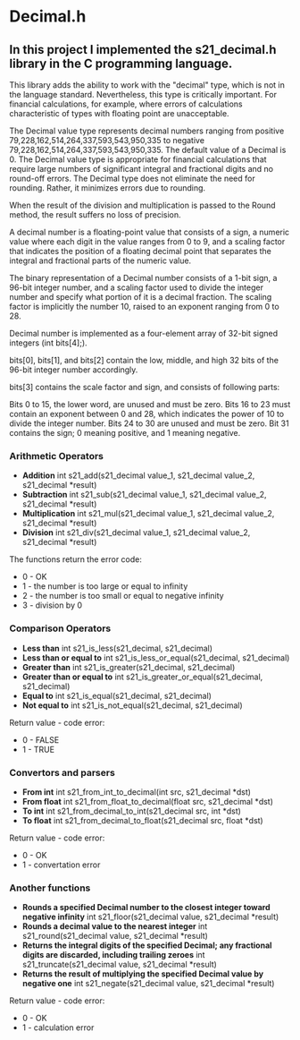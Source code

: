 # Decimal.h

## In this project I implemented the s21_decimal.h library in the C programming language. 
This library adds the ability to work with the "decimal" type, which is not in the language standard. Nevertheless, this type is critically important. For financial calculations, for example, where errors of calculations characteristic of types with floating point are unacceptable.

The Decimal value type represents decimal numbers ranging from positive 79,228,162,514,264,337,593,543,950,335 to negative 79,228,162,514,264,337,593,543,950,335. The default value of a Decimal is 0. The Decimal value type is appropriate for financial calculations that require large numbers of significant integral and fractional digits and no round-off errors. The Decimal type does not eliminate the need for rounding. Rather, it minimizes errors due to rounding.

When the result of the division and multiplication is passed to the Round method, the result suffers no loss of precision.

A decimal number is a floating-point value that consists of a sign, a numeric value where each digit in the value ranges from 0 to 9, and a scaling factor that indicates the position of a floating decimal point that separates the integral and fractional parts of the numeric value.

The binary representation of a Decimal number consists of a 1-bit sign, a 96-bit integer number, and a scaling factor used to divide the integer number and specify what portion of it is a decimal fraction. The scaling factor is implicitly the number 10, raised to an exponent ranging from 0 to 28.

Decimal number is implemented as a four-element array of 32-bit signed integers (int bits[4];).

bits[0], bits[1], and bits[2] contain the low, middle, and high 32 bits of the 96-bit integer number accordingly.

bits[3] contains the scale factor and sign, and consists of following parts:

Bits 0 to 15, the lower word, are unused and must be zero.
Bits 16 to 23 must contain an exponent between 0 and 28, which indicates the power of 10 to divide the integer number.
Bits 24 to 30 are unused and must be zero.
Bit 31 contains the sign; 0 meaning positive, and 1 meaning negative.

### Arithmetic Operators

- **Addition** int s21_add(s21_decimal value_1, s21_decimal value_2, s21_decimal *result)
- **Subtraction**	int s21_sub(s21_decimal value_1, s21_decimal value_2, s21_decimal *result)
- **Multiplication** int s21_mul(s21_decimal value_1, s21_decimal value_2, s21_decimal *result)
- **Division** int s21_div(s21_decimal value_1, s21_decimal value_2, s21_decimal *result)

The functions return the error code:

- 0 - OK
- 1 - the number is too large or equal to infinity
- 2 - the number is too small or equal to negative infinity
- 3 - division by 0

### Comparison Operators

- **Less than** int s21_is_less(s21_decimal, s21_decimal)
- **Less than or equal to** int s21_is_less_or_equal(s21_decimal, s21_decimal)
- **Greater than** int s21_is_greater(s21_decimal, s21_decimal)
- **Greater than or equal to**	int s21_is_greater_or_equal(s21_decimal, s21_decimal)
- **Equal to**	int s21_is_equal(s21_decimal, s21_decimal)
- **Not equal to**	int s21_is_not_equal(s21_decimal, s21_decimal)

Return value - code error:

- 0 - FALSE
- 1 - TRUE

### Convertors and parsers

- **From int**	int s21_from_int_to_decimal(int src, s21_decimal *dst)
- **From float**	int s21_from_float_to_decimal(float src, s21_decimal *dst)
- **To int**	int s21_from_decimal_to_int(s21_decimal src, int *dst)
- **To float**	int s21_from_decimal_to_float(s21_decimal src, float *dst)

Return value - code error:

- 0 - OK
- 1 - convertation error

### Another functions

- **Rounds a specified Decimal number to the closest integer toward negative infinity**	int s21_floor(s21_decimal value, s21_decimal *result)
- **Rounds a decimal value to the nearest integer**	int s21_round(s21_decimal value, s21_decimal *result)
- **Returns the integral digits of the specified Decimal; any fractional digits are discarded, including trailing zeroes**	int s21_truncate(s21_decimal value, s21_decimal *result)
- **Returns the result of multiplying the specified Decimal value by negative one**	int s21_negate(s21_decimal value, s21_decimal *result)

Return value - code error:

- 0 - OK
- 1 - calculation error
